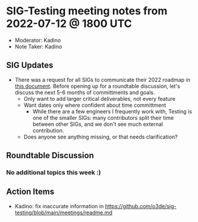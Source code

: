 # SIG-Testing meeting notes from 2022-07-12 @ 1800 UTC

* Moderator: Kadino
* Note Taker: Kadino

## SIG Updates

* There was a request for all SIGs to communicate their 2022 roadmap in [this document](https://docs.google.com/spreadsheets/d/1U_XAw9YJoPE3FlYeBKUz4kYjFRDS09NS3_YuZSZJ2qA/edit?usp=sharing). Before opening up for a roundtable discussion, let's discuss the next 5-6 months of committments and goals.
  * Only want to add larger critical deliverables, not every feature
  * Want dates only where confident about time committment
    * While there are a few engineers I frequently work with, Testing is one of the smaller SIGs: many contributors split their time between other SIGs, and we don't see much external contribution.
  * Does anyone see anything missing, or that needs clarification?

## Roundtable Discussion

### No additional topics this week :)

## Action Items

* Kadino: fix inaccurate information in https://github.com/o3de/sig-testing/blob/main/meetings/readme.md
